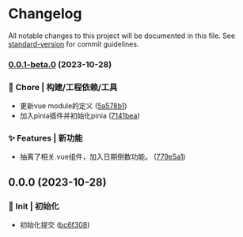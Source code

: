 # Changelog

All notable changes to this project will be documented in this file. See [standard-version](https://github.com/conventional-changelog/standard-version) for commit guidelines.

### [0.0.1-beta.0](https://gitee.com/everiary/everate/compare/v0.0.0...v0.0.1-beta.0) (2023-10-28)


### 🚀 Chore | 构建/工程依赖/工具

* 更新vue module的定义 ([5a578b1](https://gitee.com/everiary/everate/commit/5a578b100161fcdf34147adb2dc79f1a73ded1b4))
* 加入pinia插件并初始化pinia ([7141bea](https://gitee.com/everiary/everate/commit/7141bea8517e25f656b56c16661374bf2f131261))


### ✨ Features | 新功能

* 抽离了相关.vue组件，加入日期倒数功能。 ([779e5a1](https://gitee.com/everiary/everate/commit/779e5a1961a9db5e87e5991e0268c1d9bffb697f))

## 0.0.0 (2023-10-28)


### 🎉 Init | 初始化

* 初始化提交 ([bc6f308](https://gitee.com/everiary/everate/commit/bc6f308d8aee1abb5c3a29f38e1effe8e0a2b533))
